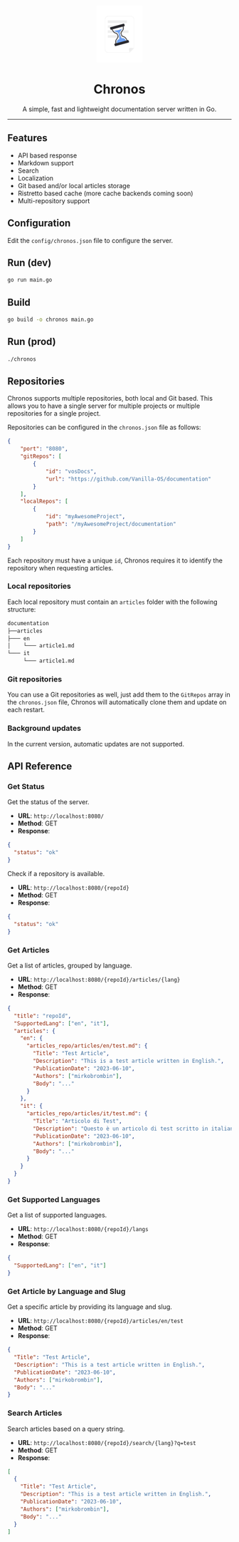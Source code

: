 <div align="center">
    <img src="chronos.svg" height="128">
    <h1>Chronos</h1>
    <p>A simple, fast and lightweight documentation server written in Go.</p>
    <hr />
</div>

## Features

- API based response
- Markdown support
- Search
- Localization
- Git based and/or local articles storage
- Ristretto based cache (more cache backends coming soon)
- Multi-repository support

## Configuration

Edit the `config/chronos.json` file to configure the server.

## Run (dev)

```bash
go run main.go
```

## Build

```bash
go build -o chronos main.go
```

## Run (prod)

```bash
./chronos
```

## Repositories

Chronos supports multiple repositories, both local and Git based. This allows you
to have a single server for multiple projects or multiple repositories for a single project.

Repositories can be configured in the `chronos.json` file as follows:

```json
{
    "port": "8080",
    "gitRepos": [
        {
            "id": "vosDocs",
            "url": "https://github.com/Vanilla-OS/documentation"
        }
    ],
    "localRepos": [
        {
            "id": "myAwesomeProject",
            "path": "/myAwesomeProject/documentation"
        }
    ]
}
```

Each repository must have a unique `id`, Chronos requires it to identify the repository
when requesting articles.

### Local repositories

Each local repository must contain an `articles` folder with the following structure:

```txt
documentation
├──articles
├─── en
│    └─── article1.md
└─── it
     └─── article1.md
```

### Git repositories

You can use a Git repositories as well, just add them to the `GitRepos` array in the `chronos.json` file,
Chronos will automatically clone them and update on each restart.

### Background updates

In the current version, automatic updates are not supported.

## API Reference

### Get Status

Get the status of the server.

- **URL**: `http://localhost:8080/`
- **Method**: GET
- **Response**:

```json
{
  "status": "ok"
}
```

Check if a repository is available.

- **URL**: `http://localhost:8080/{repoId}`
- **Method**: GET
- **Response**:

```json
{
  "status": "ok"
}
```

### Get Articles

Get a list of articles, grouped by language.

- **URL**: `http://localhost:8080/{repoId}/articles/{lang}`
- **Method**: GET
- **Response**:

```json
{
  "title": "repoId",
  "SupportedLang": ["en", "it"],
  "articles": {
    "en": {
      "articles_repo/articles/en/test.md": {
        "Title": "Test Article",
        "Description": "This is a test article written in English.",
        "PublicationDate": "2023-06-10",
        "Authors": ["mirkobrombin"],
        "Body": "..."
      }
    },
    "it": {
      "articles_repo/articles/it/test.md": {
        "Title": "Articolo di Test",
        "Description": "Questo è un articolo di test scritto in italiano.",
        "PublicationDate": "2023-06-10",
        "Authors": ["mirkobrombin"],
        "Body": "..."
      }
    }
  }
}
```

### Get Supported Languages

Get a list of supported languages.

- **URL**: `http://localhost:8080/{repoId}/langs`
- **Method**: GET
- **Response**:

```json
{
  "SupportedLang": ["en", "it"]
}
```

### Get Article by Language and Slug

Get a specific article by providing its language and slug.

- **URL**: `http://localhost:8080/{repoId}/articles/en/test`
- **Method**: GET
- **Response**:

```json
{
  "Title": "Test Article",
  "Description": "This is a test article written in English.",
  "PublicationDate": "2023-06-10",
  "Authors": ["mirkobrombin"],
  "Body": "..."
}
```

### Search Articles

Search articles based on a query string.

- **URL**: `http://localhost:8080/{repoId}/search/{lang}?q=test`
- **Method**: GET
- **Response**:

```json
[
  {
    "Title": "Test Article",
    "Description": "This is a test article written in English.",
    "PublicationDate": "2023-06-10",
    "Authors": ["mirkobrombin"],
    "Body": "..."
  }
]
```
